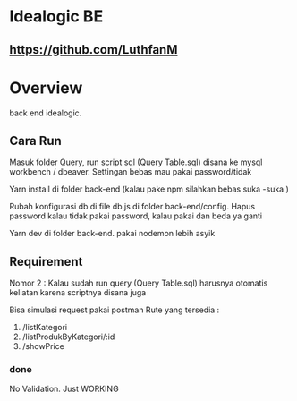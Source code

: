 # Idealogic BE
## https://github.com/LuthfanM
# Overview

back end idealogic.

## Cara Run

Masuk folder Query, run script sql (Query Table.sql) disana ke mysql workbench / dbeaver. Settingan bebas mau pakai password/tidak

Yarn install di folder back-end (kalau pake npm silahkan bebas suka -suka )

Rubah konfigurasi db di file db.js di folder back-end/config. Hapus password kalau tidak pakai password, kalau pakai dan beda ya ganti

Yarn dev di folder back-end. pakai nodemon lebih asyik

## Requirement

Nomor 2 : Kalau sudah run query (Query Table.sql) harusnya otomatis keliatan karena scriptnya disana juga

Bisa simulasi request pakai postman
Rute yang tersedia :
1. /listKategori
2. /listProdukByKategori/:id
3. /showPrice

### done

No Validation. Just WORKING
